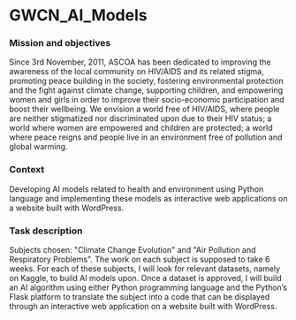 # GWCN_AI_Models

### Mission and objectives

Since 3rd November, 2011, ASCOA has been dedicated to improving the awareness of the local community on HIV/AIDS and its related stigma, promoting peace building in the society, fostering environmental protection and the fight against climate change, supporting children, and empowering women and girls in order to improve their socio-economic participation and boost their wellbeing. We envision a world free of HIV/AIDS, where people are neither stigmatized nor discriminated upon due to their HIV status; a world where women are empowered and children are protected; a world where peace reigns and people live in an environment free of pollution and global warming.

### Context
Developing AI models related to health and environment using Python language and implementing these models as interactive web applications on a website built with WordPress.

### Task description
Subjects chosen: "Climate Change Evolution" and "Air Pollution and Respiratory Problems". 
The work on each subject is supposed to take 6 weeks.
For each of these subjects, I will look for relevant datasets, namely on Kaggle, to build AI models upon.
Once a dataset is approved, I will build an AI algorithm using either Python programming language and the Python’s Flask platform to translate the subject into a code that can be displayed through an interactive web application on a website built with WordPress.
